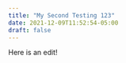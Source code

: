 ```yaml
---
title: "My Second Testing 123"
date: 2021-12-09T11:52:54-05:00
draft: false
---
```


Here is an edit!
<!--more-->

